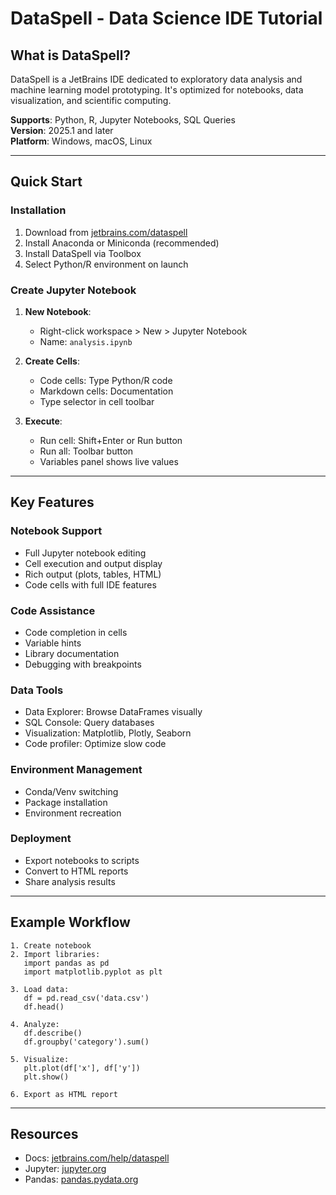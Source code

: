 # DataSpell - Data Science IDE Tutorial

## What is DataSpell?

DataSpell is a JetBrains IDE dedicated to exploratory data analysis and machine learning model prototyping. It's optimized for notebooks, data visualization, and scientific computing.

**Supports**: Python, R, Jupyter Notebooks, SQL Queries  
**Version**: 2025.1 and later  
**Platform**: Windows, macOS, Linux

---

## Quick Start

### Installation
1. Download from [jetbrains.com/dataspell](https://www.jetbrains.com/dataspell/)
2. Install Anaconda or Miniconda (recommended)
3. Install DataSpell via Toolbox
4. Select Python/R environment on launch

### Create Jupyter Notebook

1. **New Notebook**:
   - Right-click workspace > New > Jupyter Notebook
   - Name: `analysis.ipynb`

2. **Create Cells**:
   - Code cells: Type Python/R code
   - Markdown cells: Documentation
   - Type selector in cell toolbar

3. **Execute**:
   - Run cell: Shift+Enter or Run button
   - Run all: Toolbar button
   - Variables panel shows live values

---

## Key Features

### Notebook Support
- Full Jupyter notebook editing
- Cell execution and output display
- Rich output (plots, tables, HTML)
- Code cells with full IDE features

### Code Assistance
- Code completion in cells
- Variable hints
- Library documentation
- Debugging with breakpoints

### Data Tools
- Data Explorer: Browse DataFrames visually
- SQL Console: Query databases
- Visualization: Matplotlib, Plotly, Seaborn
- Code profiler: Optimize slow code

### Environment Management
- Conda/Venv switching
- Package installation
- Environment recreation

### Deployment
- Export notebooks to scripts
- Convert to HTML reports
- Share analysis results

---

## Example Workflow

```
1. Create notebook
2. Import libraries:
   import pandas as pd
   import matplotlib.pyplot as plt

3. Load data:
   df = pd.read_csv('data.csv')
   df.head()

4. Analyze:
   df.describe()
   df.groupby('category').sum()

5. Visualize:
   plt.plot(df['x'], df['y'])
   plt.show()

6. Export as HTML report
```

---

## Resources
- Docs: [jetbrains.com/help/dataspell](https://www.jetbrains.com/help/dataspell/)
- Jupyter: [jupyter.org](https://jupyter.org/)
- Pandas: [pandas.pydata.org](https://pandas.pydata.org/)
